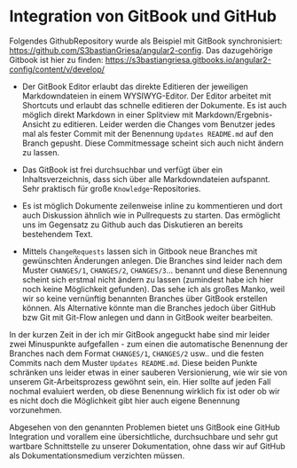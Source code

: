 # Integration von GitBook und GitHub

Folgendes GithubRepository wurde als Beispiel mit GitBook synchronisiert: https://github.com/S3bastianGriesa/angular2-config.
Das dazugehörige Gitbook ist hier zu finden: https://s3bastiangriesa.gitbooks.io/angular2-config/content/v/develop/

- Der GitBook Editor erlaubt das direkte Editieren der jeweiligen Markdowndateien in einem WYSIWYG-Editor. Der Editor arbeitet mit Shortcuts und erlaubt das schnelle editieren der Dokumente. Es ist auch möglich direkt Markdown in einer Splitview mit Markdown/Ergebnis-Ansicht zu editieren. Leider werden die Changes vom Benutzer jedes mal als fester Commit mit der Benennung `Updates README.md` auf den Branch gepusht. Diese Commitmessage scheint sich auch nicht ändern zu lassen.

- Das GitBook ist frei durchsuchbar und verfügt über ein Inhaltsverzeichnis, dass sich über alle Markdowndateien aufspannt. Sehr praktisch für große `Knowledge`-Repositories.

- Es ist möglich Dokumente zeilenweise inline zu kommentieren und dort auch Diskussion ähnlich wie in Pullrequests zu starten. Das ermöglicht uns im Gegensatz zu Github auch das Diskutieren an bereits bestehendem Text.

- Mittels `ChangeRequests` lassen sich in Gitbook neue Branches mit gewünschten Änderungen anlegen.
Die Branches sind leider nach dem Muster `CHANGES/1`, `CHANGES/2`, `CHANGES/3`... benannt und diese Benennung scheint sich erstmal nicht ändern zu lassen (zumindest habe ich hier noch keine Möglichkeit gefunden). Das sehe ich als großes Manko, weil wir so keine vernünftig benannten Branches über GitBook erstellen können. Als Alternative könnte man die Branches jedoch über GitHub bzw Git mit Git-Flow anlegen und dann in GitBook weiter bearbeiten.

In der kurzen Zeit in der ich mir GitBook angeguckt habe sind mir leider zwei Minuspunkte aufgefallen - zum einen die automatische Benennung der Branches nach dem Format `CHANGES/1`, `CHANGES/2` usw.. und die festen Commits nach dem Muster `Updates README.md`. Diese beiden Punkte schränken uns leider etwas in einer sauberen Versionierung, wie wir sie von unserem Git-Arbeitsprozess gewöhnt sein, ein. Hier sollte auf jeden Fall nochmal evaluiert werden, ob diese Benennung wirklich fix ist oder ob wir es nicht doch die Möglichkeit gibt hier auch eigene Benennung vorzunehmen.

Abgesehen von den genannten Problemen bietet uns GitBook eine GitHub Integration und vorallem eine übersichtliche, durchsuchbare und sehr gut wartbare Schnittstelle zu unserer Dokumentation, ohne dass wir auf GitHub als Dokumentationsmedium verzichten müssen.
